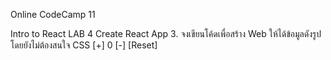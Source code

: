 Online CodeCamp 11

Intro to React LAB 4 Create React App
3. จงเขียนโค้ดเพื่อสร้าง Web ให้ได้ข้อมูลดังรูป โดยยังไม่ต้องสนใจ CSS
[+] 0 [-] [Reset]